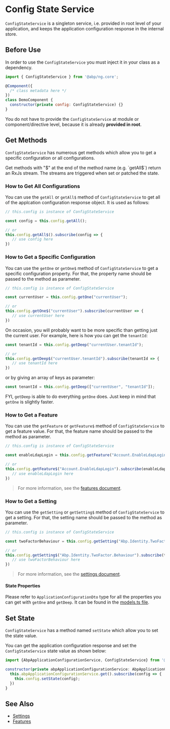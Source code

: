 # Config State Service

`ConfigStateService` is a singleton service, i.e. provided in root level of your application, and keeps the application configuration response in the internal store.

## Before Use

In order to use the `ConfigStateService` you must inject it in your class as a dependency.

```js
import { ConfigStateService } from '@abp/ng.core';

@Component({
  /* class metadata here */
})
class DemoComponent {
  constructor(private config: ConfigStateService) {}
}
```

You do not have to provide the `ConfigStateService` at module or component/directive level, because it is already **provided in root**.

## Get Methods

`ConfigStateService` has numerous get methods which allow you to get a specific configuration or all configurations.

Get methods with "$" at the end of the method name (e.g. `getAll$`) return an RxJs stream. The streams are triggered when set or patched the state.

### How to Get All Configurations

You can use the `getAll` or `getAll$` method of `ConfigStateService` to get all of the applcation configuration response object. It is used as follows:

```js
// this.config is instance of ConfigStateService

const config = this.config.getAll();

// or
this.config.getAll$().subscribe(config => {
   // use config here
})
```

### How to Get a Specific Configuration

You can use the `getOne` or `getOne$` method of `ConfigStateService` to get a specific configuration property. For that, the property name should be passed to the method as parameter.

```js
// this.config is instance of ConfigStateService

const currentUser = this.config.getOne("currentUser");

// or
this.config.getOne$("currentUser").subscribe(currentUser => {
   // use currentUser here
})
```

On occasion, you will probably want to be more specific than getting just the current user. For example, here is how you can get the `tenantId`:

```js
const tenantId = this.config.getDeep("currentUser.tenantId");

// or
this.config.getDeep$("currentUser.tenantId").subscribe(tenantId => {
   // use tenantId here
})
```

or by giving an array of keys as parameter:

```js
const tenantId = this.config.getDeep(["currentUser", "tenantId"]);
```

FYI, `getDeep` is able to do everything `getOne` does. Just keep in mind that `getOne` is slightly faster.

### How to Get a Feature

You can use the `getFeature` or `getFeature$` method of `ConfigStateService` to get a feature value. For that, the feature name should be passed to the method as parameter.

```js
// this.config is instance of ConfigStateService

const enableLdapLogin = this.config.getFeature("Account.EnableLdapLogin");

// or
this.config.getFeature$("Account.EnableLdapLogin").subscribe(enableLdapLogin => {
   // use enableLdapLogin here
})
```

> For more information, see the [features document](./Features).

### How to Get a Setting

You can use the `getSetting` or `getSetting$` method of `ConfigStateService` to get a setting. For that, the setting name should be passed to the method as parameter.

```js
// this.config is instance of ConfigStateService

const twoFactorBehaviour = this.config.getSetting("Abp.Identity.TwoFactor.Behaviour");

// or
this.config.getSetting$("Abp.Identity.TwoFactor.Behaviour").subscribe(twoFactorBehaviour => {
   // use twoFactorBehaviour here
})
```

> For more information, see the [settings document](./Settings).

#### State Properties

Please refer to `ApplicationConfigurationDto` type for all the properties you can get with `getOne` and `getDeep`. It can be found in the [models.ts file](https://github.com/abpframework/abp/blob/dev/npm/ng-packs/packages/core/src/lib/proxy/volo/abp/asp-net-core/mvc/application-configurations/models.ts#L11).


## Set State

`ConfigStateService` has a method named `setState` which allow you to set the state value.

You can get the application configuration response and set the `ConfigStateService` state value as shown below:

```js
import {AbpApplicationConfigurationService, ConfigStateService} from '@abp/ng.core';

constructor(private abpApplicationConfigurationService: AbpApplicationConfigurationService, private config: ConfigStateService) {
  this.abpApplicationConfigurationService.get().subscribe(config => {
    this.config.setState(config);
  })
}
```

## See Also

- [Settings](./Settings.md)
- [Features](./Features.md)
